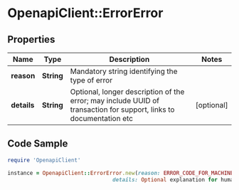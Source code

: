 # OpenapiClient::ErrorError

## Properties

Name | Type | Description | Notes
------------ | ------------- | ------------- | -------------
**reason** | **String** | Mandatory string identifying the type of error | 
**details** | **String** | Optional, longer description of the error; may include UUID of transaction for support, links to documentation etc | [optional] 

## Code Sample

```ruby
require 'OpenapiClient'

instance = OpenapiClient::ErrorError.new(reason: ERROR_CODE_FOR_MACHINES,
                                 details: Optional explanation for humans with more details)
```


